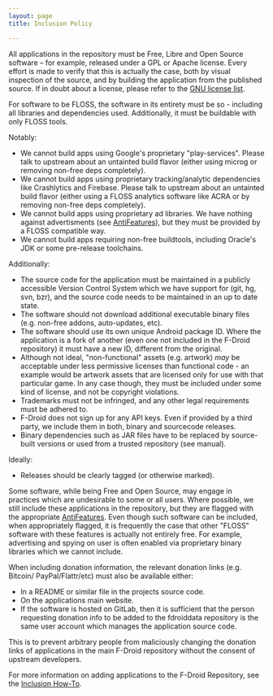 ```yaml
---
layout: page
title: Inclusion Policy

---
```


All applications in the repository must be Free, Libre and Open Source
software – for example, released under a GPL or Apache license. Every
effort is made to verify that this is actually the case, both by visual
inspection of the source, and by building the application from the
published source. If in doubt about a license, please refer to the [GNU
license list](https://www.gnu.org/licenses/license-list.html).

For software to be FLOSS, the software in its entirety must be so -
including all libraries and dependencies used. Additionally, it must be
buildable with only FLOSS tools.

Notably:

-   We cannot build apps using Google's proprietary "play-services".
    Please talk to upstream about an untainted build flavor (either
    using microg or removing non-free deps completely).
-   We cannot build apps using proprietary tracking/analytic
    dependencies like Crashlytics and Firebase. Please talk to upstream
    about an untainted build flavor (either using a FLOSS analytics
    software like ACRA or by removing non-free deps completely).
-   We cannot build apps using proprietary ad libraries. We have nothing
    against advertisments (see [AntiFeatures](https://f-droid.org/wiki/page/Antifeatures)),
    but they must be provided by a FLOSS compatible way.
-   We cannot build apps requiring non-free buildtools, including
    Oracle's JDK or some pre-release toolchains.

Additionally:

-   The source code for the application must be maintained in a publicly
    accessible Version Control System which we have support for (git,
    hg, svn, bzr), and the source code needs to be maintained in an up
    to date state.
-   The software should not download additional executable binary
    files (e.g. non-free addons, auto-updates, etc).
-   The software should use its own unique Android package ID. Where the
    application is a fork of another (even one not included in the
    F-Droid repository) it must have a new ID, different from
    the original.
-   Although not ideal, "non-functional" assets (e.g. artwork) *may* be
    acceptable under less permissive licenses than functional code - an
    example would be artwork assets that are licensed only for use with
    that particular game. In any case though, they must be included
    under some kind of license, and not be copyright violations.
-   Trademarks must not be infringed, and any other legal requirements
    must be adhered to.
-   F-Droid does not sign up for any API keys. Even if provided by a
    third party, we include them in both, binary and
    sourcecode releases.
-   Binary dependencies such as JAR files have to be replaced by
    source-built versions or used from a trusted repository
    (see manual).

Ideally:

-   Releases should be clearly tagged (or otherwise marked).

Some software, while being Free and Open Source, may engage in practices
which are undesirable to some or all users. Where possible, we still
include these applications in the repository, but they are flagged with
the appropriate [AntiFeatures](https://f-droid.org/wiki/page/Antifeatures). Even though
such software can be included, when appropriately flagged, it is
frequently the case that other "FLOSS" software with these features is
actually not entirely free. For example, advertising and spying on user
is often enabled via proprietary binary libraries which we cannot
include.

When including donation information, the relevant donation links (e.g. Bitcoin/
PayPal/Flattr/etc) must also be available either:

-   In a README or similar file in the projects source code.
-   On the applications main website.
-   If the software is hosted on GitLab, then it is sufficient that the
    person requesting donation info to be added to the fdroiddata repository
    is the same user account which manages the application source code.

This is to prevent arbitrary people from maliciously changing the donation links of
applications in the main F-Droid repository without the consent of upstream developers.

For more information on adding applications to the F-Droid Repository,
see the [Inclusion How-To](../Inclusion_How-To).
